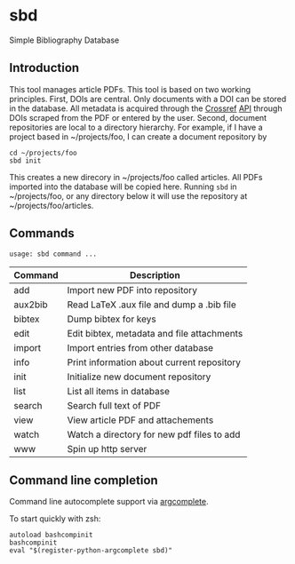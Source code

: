 # sbd
Simple Bibliography Database

## Introduction

This tool manages article PDFs.  This tool is based on two working principles.
First, DOIs are central. Only documents with a DOI can be stored in the
database. All metadata is acquired through the [Crossref](https://crossref.org)
[API](https://github.com/CrossRef/rest-api-doc) through DOIs scraped from the
PDF or entered by the user. Second, document repositories are local to a
directory hierarchy. For example, if I have a project based in ~/projects/foo,
I can create a document repository by 

    cd ~/projects/foo
    sbd init

This creates a new direcory in ~/projects/foo called articles. All PDFs
imported into the database will be copied here. Running `sbd` in
~/projects/foo, or any directory below it will use the repository at
~/projects/foo/articles.

## Commands

    usage: sbd command ...

| Command | Description                                |
|---------|--------------------------------------------|
| add     | Import new PDF into repository             |
| aux2bib | Read LaTeX .aux file and dump a .bib file  |
| bibtex  | Dump bibtex for keys                       |
| edit    | Edit bibtex, metadata and file attachments |
| import  | Import entries from other database         |
| info    | Print information about current repository |
| init    | Initialize new document repository         |
| list    | List all items in database                 |
| search  | Search full text of PDF                    |
| view    | View article PDF and attachements          |
| watch   | Watch a directory for new pdf files to add |
| www     | Spin up http server                        |


## Command line completion

Command line autocomplete support via 
[argcomplete](https://argcomplete.readthedocs.io). 

To start quickly with zsh:

    autoload bashcompinit
    bashcompinit
    eval "$(register-python-argcomplete sbd)" 
